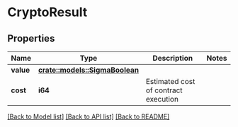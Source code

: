 # CryptoResult

## Properties

Name | Type | Description | Notes
------------ | ------------- | ------------- | -------------
**value** | [**crate::models::SigmaBoolean**](SigmaBoolean.md) |  | 
**cost** | **i64** | Estimated cost of contract execution | 

[[Back to Model list]](../README.md#documentation-for-models) [[Back to API list]](../README.md#documentation-for-api-endpoints) [[Back to README]](../README.md)


